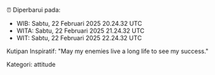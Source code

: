 ⏰ Diperbarui pada:
- WIB: Sabtu, 22 Februari 2025 20.24.32 UTC
- WITA: Sabtu, 22 Februari 2025 21.24.32 UTC
- WIT: Sabtu, 22 Februari 2025 22.24.32 UTC

Kutipan Inspiratif:
"May my enemies live a long life to see my success."


Kategori: attitude

